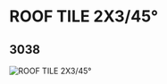 # ROOF TILE 2X3/45°
## 3038
![ROOF TILE 2X3/45°](https://lc-www-live-s.legocdn.com/media/bricks/5/2/303826.jpg)